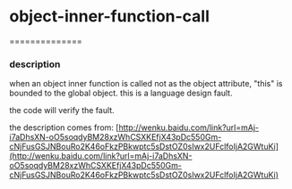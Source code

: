 # object-inner-function-call
==============

### description

when an object inner function is called not as the object attribute, "this" is bounded to the global object.
this is a language design fault.

the code will verify the fault.

the description comes from: [http://wenku.baidu.com/link?url=mAj-i7aDhsXN-oO5soqdyBM28xzWhCSXKEfjX43pDc550Gm-cNjFusGSJNBouRo2K46oFkzPBkwptc5sDstOZ0sIwx2UFclfoIjA2GWtuKi](http://wenku.baidu.com/link?url=mAj-i7aDhsXN-oO5soqdyBM28xzWhCSXKEfjX43pDc550Gm-cNjFusGSJNBouRo2K46oFkzPBkwptc5sDstOZ0sIwx2UFclfoIjA2GWtuKi)

